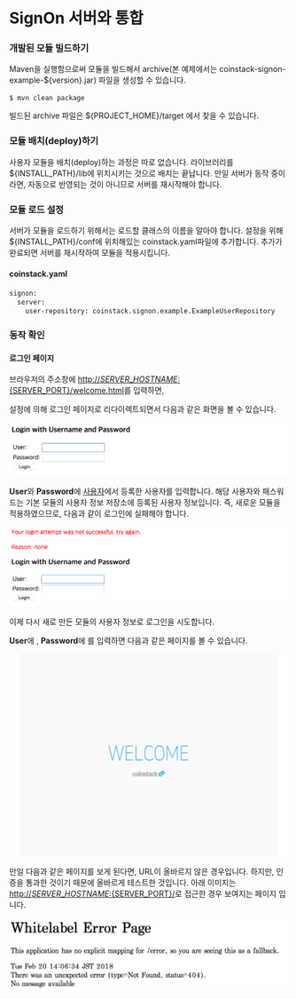 # SignOn 서버와 통합

### 개발된 모듈 빌드하기

Maven을 실행함으로써 모듈을 빌드해서 archive\(본 예제에서는 coinstack-signon-example-${version}.jar\) 파일을 생성할 수 있습니다.

```text
$ mvn clean package
```

빌드된 archive 파일은 ${PROJECT\_HOME}/target 에서 찾을 수 있습니다.

### 모듈 배치\(deploy\)하기

사용자 모듈을 배치\(deploy\)하는 과정은 따로 없습니다. 라이브러리를 ${INSTALL\_PATH}/lib에 위치시키는 것으로 배치는 끝납니다. 만일 서버가 동작 중이라면, 자동으로 반영되는 것이 아니므로 서버를 재시작해야 합니다.

### 모듈 로드 설정

서버가 모듈을 로드하기 위해서는 로드할 클래스의 이름을 알아야 합니다. 설정을 위해 ${INSTALL\_PATH}/conf에 위치해있는 coinstack.yaml파일에 추가합니다. 추가가 완료되면 서버를 재시작하여 모듈을 적용시킵니다.

#### coinstack.yaml

```text
signon:
  server:
    user-repository: coinstack.signon.example.ExampleUserRepository
```

### 동작 확인

#### 로그인 페이지

브라우저의 주소창에 [http://${SERVER\_HOSTNAME}:${SERVER\_PORT}/welcome.html](http://${SERVER_HOSTNAME}:${SERVER_PORT}/welcome.html)를 입력하면,

설정에 의해 로그인 페이지로 리다이렉트되면서 다음과 같은 화면을 볼 수 있습니다.

![](../../.gitbook/assets/utilization/user_repository/repo_oauth_login.png)

**User**와 **Password**에 [사용자](../../getting_started/user.md)에서 등록한 사용자를 입력합니다. 해당 사용자와 패스워드는 기본 모듈의 사용자 정보 저장소에 등록된 사용자 정보입니다. 즉, 새로운 모듈을 적용하였으므로, 다음과 같이 로그인에 실패해야 합니다.

![](../../.gitbook/assets/utilization/user_repository/repo_oauth_login_error.png)

이제 다시 새로 만든 모듈의 사용자 정보로 로그인을 시도합니다.

**User**에 , **Password**에 를 입력하면 다음과 같은 페이지를 볼 수 있습니다.

![](../../.gitbook/assets/utilization/user_repository/repo_welcome_page.png)

만일 다음과 같은 페이지를 보게 된다면, URL이 올바르지 않은 경우입니다. 하지만, 인증을 통과한 것이기 때문에 올바르게 테스트한 것입니다. 아래 이미지는 [http://${SERVER\_HOSTNAME}:${SERVER\_PORT}/](http://${SERVER_HOSTNAME}:${SERVER_PORT}/)로 접근한 경우 보여지는 페이지 입니다.

![](../../.gitbook/assets/utilization/user_repository/repo_page_not_found.png)

